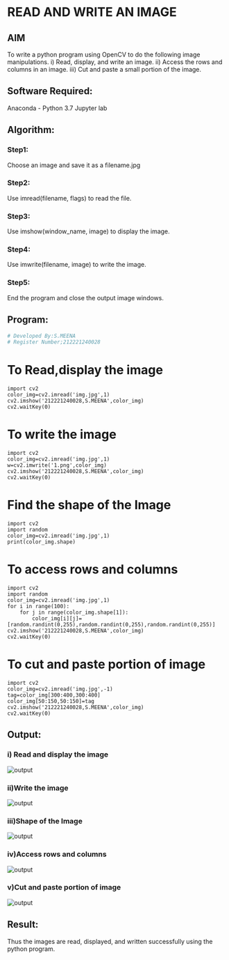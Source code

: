 # READ AND WRITE AN IMAGE
## AIM
To write a python program using OpenCV to do the following image manipulations.
i) Read, display, and write an image.
ii) Access the rows and columns in an image.
iii) Cut and paste a small portion of the image.

## Software Required:
Anaconda - Python 3.7
Jupyter lab
## Algorithm:
### Step1:
Choose an image and save it as a filename.jpg
### Step2:
Use imread(filename, flags) to read the file.
### Step3:
Use imshow(window_name, image) to display the image.
### Step4:
Use imwrite(filename, image) to write the image.
### Step5:
End the program and close the output image windows.
## Program:
```python
# Developed By:S.MEENA
# Register Number;212221240028
```
# To Read,display the image
```
import cv2
color_img=cv2.imread('img.jpg',1)
cv2.imshow('212221240028,S.MEENA',color_img)
cv2.waitKey(0)
```


# To write the image
```
import cv2
color_img=cv2.imread('img.jpg',1)
w=cv2.imwrite('1.png',color_img)
cv2.imshow('212221240028,S.MEENA',color_img)
cv2.waitKey(0)
```



# Find the shape of the Image
```
import cv2
import random
color_img=cv2.imread('img.jpg',1)
print(color_img.shape)
```


# To access rows and columns
```
import cv2
import random
color_img=cv2.imread('img.jpg',1)
for i in range(100):
    for j in range(color_img.shape[1]):
        color_img[i][j]=[random.randint(0,255),random.randint(0,255),random.randint(0,255)]
cv2.imshow('212221240028,S.MEENA',color_img)
cv2.waitKey(0)
```



# To cut and paste portion of image
```
import cv2
color_img=cv2.imread('img.jpg',-1)
tag=color_img[300:400,300:400]
color_img[50:150,50:150]=tag
cv2.imshow('212221240028,S.MEENA',color_img)
cv2.waitKey(0)
```









## Output:

### i) Read and display the image

![output](./ss5.png)

### ii)Write the image
![output](./ss3.png)

### iii)Shape of the Image

![output](./ss1.png)
### iv)Access rows and columns
![output](./ss4.png)
### v)Cut and paste portion of image
![output](./ss2.png)

## Result:
Thus the images are read, displayed, and written successfully using the python program.

